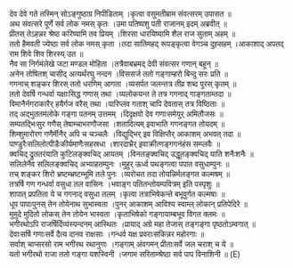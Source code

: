 

  
देव देवे गते तस्मिन् सोऽङ्गुष्ठाग्र निपीडिताम् ।कृत्वा वसुमतीम्राम संवत्सरम् उपासत  ॥   
अथ संवत्सरे पूर्णे सर्व लोक नमस् कृतः ।उमा पतिष्पशु पती राजानम् इदम् अब्रवीत्  ॥   
प्रीतस् तेऽहन्नर श्रेष्ठ करिष्यामि तव प्रियम् ।शिरसा धारयिष्यामि शैल राज सुताम् अहम्  ॥   
ततो हैमवती ज्येष्ठा सर्व लोक नमस् कृता ।तदा सातिमहद् रूपङ्कृत्वा वेगञ्च दुह्सहम् ।आकाशाद् अपतद् राम शिवे शिव शिरस्य् उत  ॥   
नैव सा निर्गमंलेखे जटा मण्डल मोहिता ।तत्रैवाबभ्रमद् देवी संवत्सर गणान् बहून्  ॥   
अनेन तोषितश् चासीद् अत्यर्थंरघु नन्दन ।विससर्ज ततो गङ्गाम्हरो बिन्दु सरः प्रति  ॥   
गगनाच् शङ्कर शिरस् ततो धरणिम् आगता ।व्यसर्पत जलन्तत्र तीव्र शब्द पुरस् कृतम्  ॥   
ततो देवर्षि गन्धर्वा यक्षाःसिद्ध गणास् तथा ।व्यलोकयन्त ते तत्र गगनाद् गाङ्गताम्तदा  ॥   
विमानैर्नगराकारैर् हयैर्गज वरैस् तथा ।पारिप्लव गताश् चापि देवतास् तत्र विष्ठिताः  ॥   
तद् अद्भुततमंलोके गङ्गा पतनम् उत्तमम् ।दिदृक्षवो देव गणाःसमेयुर् अमितौजसः  ॥   
सम्पतद्भिःसुर गणैस् तेषाम्चाभरणौजसा ।शतादित्यम् इवाभाति गगनङ्गत तोयदम्  ॥   
शिम्शुमारोरग गणैर्मीनैर् अपि च चञ्चलैः ।विद्युद्भिर् इव विक्षिप्तैर् आकाशम् अभवत् तदा  ॥   
पाण्डुरैःसलिलोत्पीडैःकीर्यमाणैःसहस्रधा ।शारदाभ्रैर् इवाक्रीत्णङ्गगनंहंस सम्प्लवैः  ॥   
क्वचिद् द्रुततरंयाति कुटिलङ्क्वचिद् आयतम् ।विनतङ्क्वचिद् उद्धूतङ्क्वचिद् याति शनैःशनैः  ॥   
सलिलेनैव सलिलङ्क्वचिद् अभ्याहतम्पुनः ।मुहुर् ऊर्ध्व पथङ्गत्वा पपात वसुधाम्पुनः  ॥   
तच् शङ्कर शिरो भ्रष्टम्भ्रष्टम्भूमि तले पुनः ।व्यरोचत तदा तोयन्निर्मलङ्गत कल्मषम्  ॥   
तत्रर्षि गण गन्धर्वा वसुधा तल वासिनः ।भवाङ्ग पतितन्तोयम्पवित्रम् इति पस्पृशुः  ॥   
शापात् प्रपतिता ये च गगनाद् वसुधा तलम् ।कृत्वा तत्राभिषेकन्ते बभूवुर्गत कल्मषाः  ॥   
धूप पापाःपुनस् तेन तोयेनाथ सुभास्वता ।पुनर् आकाशम् आविश्य स्वाम्ल् लोकान् प्रतिपेदिरे  ॥   
मुमुदे मुदितो लोकस् तेन तोयेन भास्वता ।कृताभिषेको गङ्गायाम्बभूव विगत क्लमः  ॥   
भगीरथोऽपि राजर्षिर्दिव्यंस्यन्दनम् आस्थितः ।प्रायाद् अग्रे महा तेजास् तङ्गङ्गा पृष्ठतोऽम्वगात्  ॥   
देवाःसर्षि गणाःसर्वे दैत्य दानव राक्षसाः ।गन्धर्व यक्ष प्रवराःसकिन्नर महोरगाः  ॥   
सर्वाश् चाप्सरसो राम भगीरथ रथानुगाः ।गङ्गाम् अंवगमन् प्रीताःसर्वे जल चराश् च ये  ॥   
यतो भगीरथो राजा ततो गङ्गा यशस्विनी ।जगाम सरिताम्श्रेष्ठा सर्व पाप विनाशिनी  ॥ (E)  
